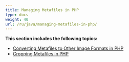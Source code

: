 ```yaml
---
title: Managing Metafiles in PHP
type: docs
weight: 40
url: /ru/java/managing-metafiles-in-php/
---
```


**This section includes the following topics:**

- [Converting Metafiles to Other Image Formats in PHP](/imaging/ru/java/converting-metafiles-to-other-image-formats-in-php/)
- [Cropping Metafiles in PHP](/imaging/ru/java/cropping-metafiles-in-php/)
